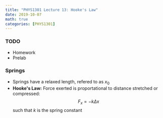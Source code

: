 ```yaml
---
title: "PHYS1301 Lecture 13: Hooke's Law"
date: 2019-10-07
math: true 
categories: [PHYS1301]
---
```


### TODO

- Homework
- Prelab

### Springs

- Springs have a relaxed length, refered to as $x_0$
- **Hooke's Law:** Force exerted is proportational to distance stretched or compressed: $$ F_x = -k\Delta x$$ such that $k$ is the spring constant
